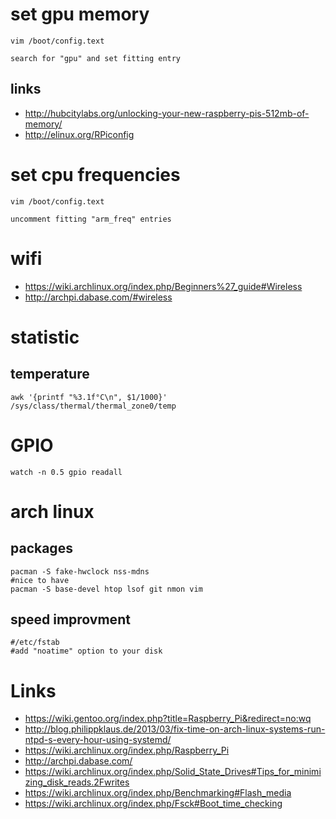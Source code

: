 # set gpu memory

```
vim /boot/config.text

search for "gpu" and set fitting entry
```

## links

* http://hubcitylabs.org/unlocking-your-new-raspberry-pis-512mb-of-memory/
* http://elinux.org/RPiconfig

# set cpu frequencies

```
vim /boot/config.text

uncomment fitting "arm_freq" entries
```

# wifi

* https://wiki.archlinux.org/index.php/Beginners%27_guide#Wireless
* http://archpi.dabase.com/#wireless

# statistic

## temperature

```
awk '{printf "%3.1f°C\n", $1/1000}' /sys/class/thermal/thermal_zone0/temp
```

# GPIO

```
watch -n 0.5 gpio readall
```

# arch linux

## packages

```
pacman -S fake-hwclock nss-mdns
#nice to have
pacman -S base-devel htop lsof git nmon vim
```

## speed improvment

```
#/etc/fstab
#add "noatime" option to your disk
```

# Links

* https://wiki.gentoo.org/index.php?title=Raspberry_Pi&redirect=no:wq
* http://blog.philippklaus.de/2013/03/fix-time-on-arch-linux-systems-run-ntpd-s-every-hour-using-systemd/
* https://wiki.archlinux.org/index.php/Raspberry_Pi
* http://archpi.dabase.com/
* https://wiki.archlinux.org/index.php/Solid_State_Drives#Tips_for_minimizing_disk_reads.2Fwrites
* https://wiki.archlinux.org/index.php/Benchmarking#Flash_media
* https://wiki.archlinux.org/index.php/Fsck#Boot_time_checking
